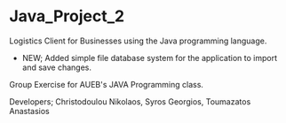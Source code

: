 # Java_Project_2
 Logistics Client for Businesses using the Java programming language.

 - NEW; Added simple file database system for the application to import and save changes.

 Group Exercise for AUEB's JAVA Programming class.

 Developers; Christodoulou Nikolaos, Syros Georgios, Toumazatos Anastasios
